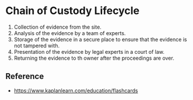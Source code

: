 # Chain of Custody Lifecycle

1. Collection of evidence from the site.
2. Analysis of the evidence by a team of experts.
3. Storage of the evidence in a secure place to ensure that the evidence is not tampered with.
4. Presentation of the evidence by legal experts in a court of law. 
5. Returning the evidence to th owner after the proceedings are over.

## Reference
* https://www.kaplanlearn.com/education/flashcards
